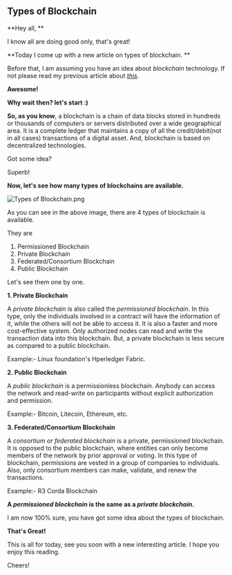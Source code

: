 ## Types of Blockchain

**Hey all, **

I know all are doing good only, that's great!

**Today I come up with a new article on types of blockchain. **

Before that, I am assuming you have an idea about *blockchain* technology. If not please read my previous article about [*this*](https://medium.com/coinmonks/so-whats-the-blockchain-actually-is-254bd0f6e19). 

**Awesome!**

**Why wait then? let's start :)**

**So, as you know**, a blockchain is a chain of data blocks stored in hundreds or thousands of computers or servers distributed over a wide geographical area. It is a complete ledger that maintains a copy of all the credit/debit(not in all cases) transactions of a digital asset. And, blockchain is based on decentralized technologies. 

Got some idea? 

Superb!

**Now, let's see how many types of blockchains are available.** 


![Types of Blockchain.png](https://cdn.hashnode.com/res/hashnode/image/upload/v1649351601703/ZXIfPsNSJ.png)

As you can see in the above image, there are 4 types of blockchain is available. 

They are 

1. Permissioned Blockchain
2. Private Blockchain
3. Federated/Consortium Blockchain
4. Public Blockchain

Let's see them one by one. 

**1. Private Blockchain**

A *private blockchain* is also called the *permissioned blockchain*. In this type, only the individuals involved in a contract will have the information of it, while the others will not be able to access it. It is also a faster and more cost-effective system. Only authorized nodes can read and write the transaction data into this blockchain. But, a private blockchain is less secure as compared to a public blockchain. 

Example:- Linux foundation's Hperledger Fabric. 

**2. Public Blockchain**

A *public blockchain* is a permissionless blockchain. Anybody can access the network and read-write on participants without explicit authorization and permission. 

Example:- Bitcoin, Litecoin, Ethereum, etc.

**3. Federated/Consortium Blockchain**

A *consortium or federated blockchain* is a private, permissioned blockchain. It is opposed to the public blockchain, where entities can only become members of the network by prior approval or voting. In this type of blockchain, permissions are vested in a group of companies to individuals. Also, only consortium members can make, validate, and renew the transactions. 

Example:- R3 Corda Blockchain

**A *permissioned blockchain* is the same as a *private blockchain*.** 

I am now 100% sure, you have got some idea about the types of blockchain. 

**That's Great!**

This is all for today, see you soon with a new interesting article. I hope you enjoy this reading. 

Cheers! 





